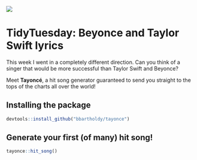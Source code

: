 ![](https://akns-images.eonline.com/eol_images/Entire_Site/2019721/rs_1024x759-190821125112-1024.taylor-swift-beyonce-2009-mtv-vmas.ct.082119.jpg?fit=around|1024:auto&output-quality=90&crop=1024:auto;center,top)

# TidyTuesday: Beyonce and Taylor Swift lyrics

This week I went in a completely different direction. Can you think of a singer that would be more successful than Taylor Swift and Beyonce?

Meet **Tayonc&eacute;**, a hit song generator guaranteed to send you straight to the tops of the charts all over the world!

## Installing the package

```r
devtools::install_github("bbartholdy/tayonce")
```

## Generate your first (of many) hit song!

```r
tayonce::hit_song()
```
